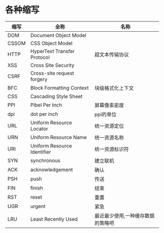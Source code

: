 # 各种缩写

|缩写|全称|名称|
|---|---|---|
| DOM | Document Object Model |
| CSSOM | CSS Object Model |
| HTTP | HyperText Transfer Protocol | 超文本传输协议 |
| XSS | Cross Site Security |
| CSRF | Cross-site request forgery |
| BFC | Block Formatting Context | 块级格式化上下文 |
| CSS | Cascading Style Sheet |
| PPI | Pibel Per Inch | 屏幕像素密度 |
| dpi | dot per inch | ppi的单位 |
| URL | Uniform Resource Locator | 统一资源定位 |
| URN | Uniform Resource Name | 统一资源名称 |
| URI | Uniform Resource Identifier | 统一资源标识符 |
| SYN | synchronous | 建立联机 |
| ACK | acknowledgement | 确认 |
| PSH | push | 传送 |
| FIN | finish | 结束 |
| RST | reset | 重置 |
| UGR | urgent | 紧急 |
| LRU | Least Recently Used | 最近最少使用,一种缓存数据的策略吧 |
